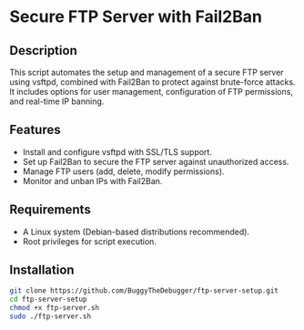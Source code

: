# Secure FTP Server with Fail2Ban

## Description
This script automates the setup and management of a secure FTP server using vsftpd, combined with Fail2Ban to protect against brute-force attacks. It includes options for user management, configuration of FTP permissions, and real-time IP banning.

## Features
- Install and configure vsftpd with SSL/TLS support.
- Set up Fail2Ban to secure the FTP server against unauthorized access.
- Manage FTP users (add, delete, modify permissions).
- Monitor and unban IPs with Fail2Ban.

## Requirements
- A Linux system (Debian-based distributions recommended).
- Root privileges for script execution.

## Installation
```bash
git clone https://github.com/BuggyTheDebugger/ftp-server-setup.git
cd ftp-server-setup
chmod +x ftp-server.sh
sudo ./ftp-server.sh
